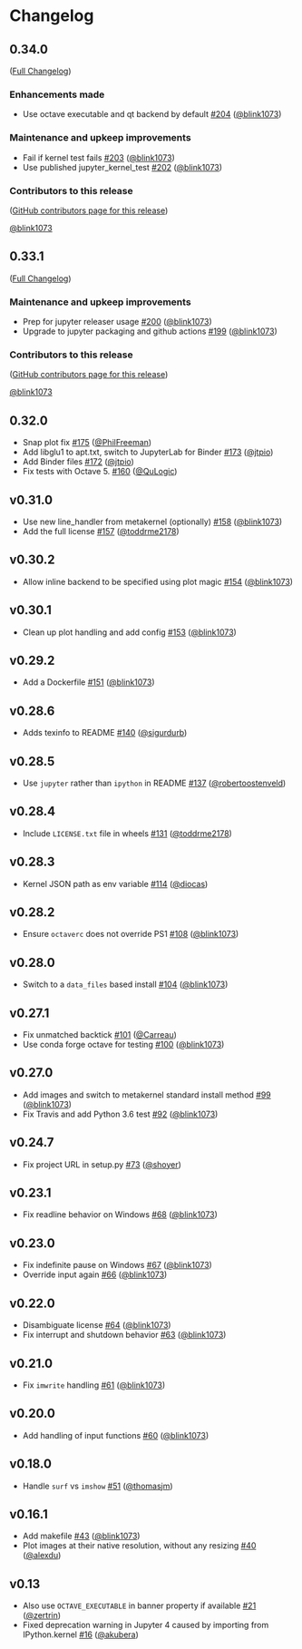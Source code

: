 # Changelog

<!-- <START NEW CHANGELOG ENTRY> -->

## 0.34.0

([Full Changelog](https://github.com/Calysto/octave_kernel/compare/v0.33.1...0ae34050c2e6a2cbf45b9cdb1a69762fece9e081))

### Enhancements made

- Use octave executable and qt backend by default [#204](https://github.com/Calysto/octave_kernel/pull/204) ([@blink1073](https://github.com/blink1073))

### Maintenance and upkeep improvements

- Fail if kernel test fails [#203](https://github.com/Calysto/octave_kernel/pull/203) ([@blink1073](https://github.com/blink1073))
- Use published jupyter_kernel_test [#202](https://github.com/Calysto/octave_kernel/pull/202) ([@blink1073](https://github.com/blink1073))

### Contributors to this release

([GitHub contributors page for this release](https://github.com/Calysto/octave_kernel/graphs/contributors?from=2021-11-27&to=2022-01-04&type=c))

[@blink1073](https://github.com/search?q=repo%3ACalysto%2Foctave_kernel+involves%3Ablink1073+updated%3A2021-11-27..2022-01-04&type=Issues)

<!-- <END NEW CHANGELOG ENTRY> -->

## 0.33.1

([Full Changelog](https://github.com/Calysto/octave_kernel/compare/0.32.0...94f977d10ee6e1e278a2b2d79239f953a3274b7b))

### Maintenance and upkeep improvements

- Prep for jupyter releaser usage [#200](https://github.com/Calysto/octave_kernel/pull/200) ([@blink1073](https://github.com/blink1073))
- Upgrade to jupyter packaging and github actions [#199](https://github.com/Calysto/octave_kernel/pull/199) ([@blink1073](https://github.com/blink1073))

### Contributors to this release

([GitHub contributors page for this release](https://github.com/Calysto/octave_kernel/graphs/contributors?from=2020-05-23&to=2021-11-27&type=c))

[@blink1073](https://github.com/search?q=repo%3ACalysto%2Foctave_kernel+involves%3Ablink1073+updated%3A2020-05-23..2021-11-27&type=Issues)

## 0.32.0

- Snap plot fix [#175](https://github.com/Calysto/octave_kernel/pull/175) ([@PhilFreeman](https://github.com/PhilFreeman))
- Add libglu1 to apt.txt, switch to JupyterLab for Binder [#173](https://github.com/Calysto/octave_kernel/pull/173) ([@jtpio](https://github.com/jtpio))
- Add Binder files [#172](https://github.com/Calysto/octave_kernel/pull/172) ([@jtpio](https://github.com/jtpio))
- Fix tests with Octave 5. [#160](https://github.com/Calysto/octave_kernel/pull/160) ([@QuLogic](https://github.com/QuLogic))

## v0.31.0

- Use new line_handler from metakernel (optionally) [#158](https://github.com/Calysto/octave_kernel/pull/158) ([@blink1073](https://github.com/blink1073))
- Add the full license [#157](https://github.com/Calysto/octave_kernel/pull/157) ([@toddrme2178](https://github.com/toddrme2178))

## v0.30.2

- Allow inline backend to be specified using plot magic [#154](https://github.com/Calysto/octave_kernel/pull/154) ([@blink1073](https://github.com/blink1073))

## v0.30.1

- Clean up plot handling and add config [#153](https://github.com/Calysto/octave_kernel/pull/153) ([@blink1073](https://github.com/blink1073))

## v0.29.2

- Add a Dockerfile [#151](https://github.com/Calysto/octave_kernel/pull/151) ([@blink1073](https://github.com/blink1073))

## v0.28.6

- Adds texinfo to README [#140](https://github.com/Calysto/octave_kernel/pull/140) ([@sigurdurb](https://github.com/sigurdurb))

## v0.28.5

- Use `jupyter` rather than `ipython` in README [#137](https://github.com/Calysto/octave_kernel/pull/137) ([@robertoostenveld](https://github.com/robertoostenveld))

## v0.28.4

- Include `LICENSE.txt` file in wheels [#131](https://github.com/Calysto/octave_kernel/pull/131) ([@toddrme2178](https://github.com/toddrme2178))

## v0.28.3

- Kernel JSON path as env variable [#114](https://github.com/Calysto/octave_kernel/pull/114) ([@diocas](https://github.com/diocas))

## v0.28.2

- Ensure `octaverc` does not override PS1 [#108](https://github.com/Calysto/octave_kernel/pull/108) ([@blink1073](https://github.com/blink1073))

## v0.28.0

- Switch to a `data_files` based install [#104](https://github.com/Calysto/octave_kernel/pull/104) ([@blink1073](https://github.com/blink1073))

## v0.27.1

- Fix unmatched backtick [#101](https://github.com/Calysto/octave_kernel/pull/101) ([@Carreau](https://github.com/Carreau))
- Use conda forge octave for testing [#100](https://github.com/Calysto/octave_kernel/pull/100) ([@blink1073](https://github.com/blink1073))

## v0.27.0

- Add images and switch to metakernel standard install method [#99](https://github.com/Calysto/octave_kernel/pull/99) ([@blink1073](https://github.com/blink1073))
- Fix Travis and add Python 3.6 test [#92](https://github.com/Calysto/octave_kernel/pull/92) ([@blink1073](https://github.com/blink1073))

## v0.24.7

- Fix project URL in setup.py [#73](https://github.com/Calysto/octave_kernel/pull/73) ([@shoyer](https://github.com/shoyer))

## v0.23.1

- Fix readline behavior on Windows [#68](https://github.com/Calysto/octave_kernel/pull/68) ([@blink1073](https://github.com/blink1073))

## v0.23.0

- Fix indefinite pause on Windows [#67](https://github.com/Calysto/octave_kernel/pull/67) ([@blink1073](https://github.com/blink1073))
- Override input again [#66](https://github.com/Calysto/octave_kernel/pull/66) ([@blink1073](https://github.com/blink1073))

## v0.22.0

- Disambiguate license [#64](https://github.com/Calysto/octave_kernel/pull/64) ([@blink1073](https://github.com/blink1073))
- Fix interrupt and shutdown behavior [#63](https://github.com/Calysto/octave_kernel/pull/63) ([@blink1073](https://github.com/blink1073))

## v0.21.0

- Fix `imwrite` handling [#61](https://github.com/Calysto/octave_kernel/pull/61) ([@blink1073](https://github.com/blink1073))

## v0.20.0

- Add handling of input functions [#60](https://github.com/Calysto/octave_kernel/pull/60) ([@blink1073](https://github.com/blink1073))

## v0.18.0

- Handle `surf` vs `imshow` [#51](https://github.com/Calysto/octave_kernel/pull/51) ([@thomasjm](https://github.com/thomasjm))

## v0.16.1

- Add makefile [#43](https://github.com/Calysto/octave_kernel/pull/43) ([@blink1073](https://github.com/blink1073))
- Plot images at their native resolution, without any resizing [#40](https://github.com/Calysto/octave_kernel/pull/40) ([@alexdu](https://github.com/alexdu))

## v0.13

- Also use `OCTAVE_EXECUTABLE` in banner property if available [#21](https://github.com/Calysto/octave_kernel/pull/21) ([@zertrin](https://github.com/zertrin))
- Fixed deprecation warning in Jupyter 4 caused by importing from IPython.kernel [#16](https://github.com/Calysto/octave_kernel/pull/16) ([@akubera](https://github.com/akubera))
